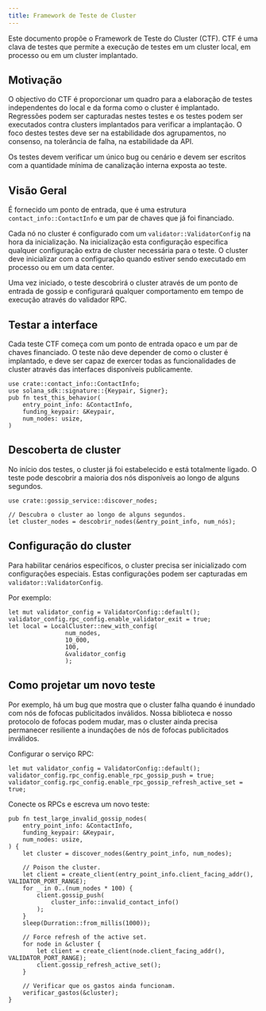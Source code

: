 ```yaml
---
title: Framework de Teste de Cluster
---
```


Este documento propõe o Framework de Teste do Cluster \(CTF\). CTF é uma clava de testes que permite a execução de testes em um cluster local, em processo ou em um cluster implantado.

## Motivação

O objectivo do CTF é proporcionar um quadro para a elaboração de testes independentes do local e da forma como o cluster é implantado. Regressões podem ser capturadas nestes testes e os testes podem ser executados contra clusters implantados para verificar a implantação. O foco destes testes deve ser na estabilidade dos agrupamentos, no consenso, na tolerância de falha, na estabilidade da API.

Os testes devem verificar um único bug ou cenário e devem ser escritos com a quantidade mínima de canalização interna exposta ao teste.

## Visão Geral

É fornecido um ponto de entrada, que é uma estrutura `contact_info::ContactInfo` e um par de chaves que já foi financiado.

Cada nó no cluster é configurado com um `validator::ValidatorConfig` na hora da inicialização. Na inicialização esta configuração especifica qualquer configuração extra de cluster necessária para o teste. O cluster deve inicializar com a configuração quando estiver sendo executado em processo ou em um data center.

Uma vez iniciado, o teste descobrirá o cluster através de um ponto de entrada de gossip e configurará qualquer comportamento em tempo de execução através do validador RPC.

## Testar a interface

Cada teste CTF começa com um ponto de entrada opaco e um par de chaves financiado. O teste não deve depender de como o cluster é implantado, e deve ser capaz de exercer todas as funcionalidades de cluster através das interfaces disponíveis publicamente.

```text
use crate::contact_info::ContactInfo;
use solana_sdk::signature::{Keypair, Signer};
pub fn test_this_behavior(
    entry_point_info: &ContactInfo,
    funding_keypair: &Keypair,
    num_nodes: usize,
)
```

## Descoberta de cluster

No início dos testes, o cluster já foi estabelecido e está totalmente ligado. O teste pode descobrir a maioria dos nós disponíveis ao longo de alguns segundos.

```text
use crate::gossip_service::discover_nodes;

// Descubra o cluster ao longo de alguns segundos.
let cluster_nodes = descobrir_nodes(&entry_point_info, num_nós);
```

## Configuração do cluster

Para habilitar cenários específicos, o cluster precisa ser inicializado com configurações especiais. Estas configurações podem ser capturadas em `validator::ValidatorConfig`.

Por exemplo:

```text
let mut validator_config = ValidatorConfig::default();
validator_config.rpc_config.enable_validator_exit = true;
let local = LocalCluster::new_with_config(
                num_nodes,
                10_000,
                100,
                &validator_config
                );
```

## Como projetar um novo teste

Por exemplo, há um bug que mostra que o cluster falha quando é inundado com nós de fofocas publicitados inválidos. Nossa biblioteca e nosso protocolo de fofocas podem mudar, mas o cluster ainda precisa permanecer resiliente a inundações de nós de fofocas publicitados inválidos.

Configurar o serviço RPC:

```text
let mut validator_config = ValidatorConfig::default();
validator_config.rpc_config.enable_rpc_gossip_push = true;
validator_config.rpc_config.enable_rpc_gossip_refresh_active_set = true;
```

Conecte os RPCs e escreva um novo teste:

```text
pub fn test_large_invalid_gossip_nodes(
    entry_point_info: &ContactInfo,
    funding_keypair: &Keypair,
    num_nodes: usize,
) {
    let cluster = discover_nodes(&entry_point_info, num_nodes);

    // Poison the cluster.
    let client = create_client(entry_point_info.client_facing_addr(), VALIDATOR_PORT_RANGE);
    for _ in 0..(num_nodes * 100) {
        client.gossip_push(
            cluster_info::invalid_contact_info()
        );
    }
    sleep(Durration::from_millis(1000));

    // Force refresh of the active set.
    for node in &cluster {
        let client = create_client(node.client_facing_addr(), VALIDATOR_PORT_RANGE);
        client.gossip_refresh_active_set();
    }

    // Verificar que os gastos ainda funcionam.
    verificar_gastos(&cluster);
}
```

